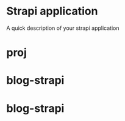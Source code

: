 # Strapi application

A quick description of your strapi application
# proj
# blog-strapi
# blog-strapi
